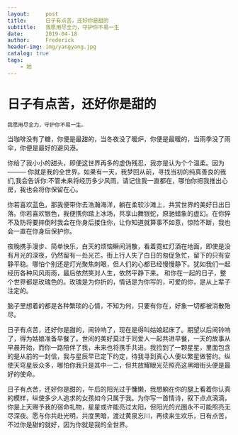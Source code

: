 ```yaml
---
layout:     post
title:      日子有点苦，还好你是甜的
subtitle:   我愿用尽全力，守护你不易一生
date:       2019-04-18
author:     Frederick
header-img: img/yangyang.jpg
catalog: true
tags:
    - 她
---
```

# 日子有点苦，还好你是甜的
```
我愿用尽全力，守护你不易一生。
```
当咖啡没有了糖，你便是最甜的，当冬夜没了暖炉，你便是最暖的，当雨季没了雨伞，你便是最好的避风港。

你给了我小小的甜头，即便这世界再多的虚伪残忍，我亦是认为个个温柔。因为——— 你就是我的全世界。如果有一天，我梦回从前，寻找当初的纯真善良的我们,我会告诉你:不管未来将经历多少风雨，请记住我一直都在，哪怕你把我推出心房，我也会将你保留在心。

你若喜欢蓝色，那我便带你去浩瀚海洋，躺在柔软沙滩上，共赏世界的美好日出日落。你若喜欢银色，我便携你踏上冰场，共享山舞银蛇，原驰蜡象的虚幻。在你猝不及防将要摔倒时我会在你身后接住你，让你知道就算事不如意，惊险不断，我也会一直在你身后保护你。

夜晚携手漫步、简单快乐，白天的烦恼瞬间消散，看着霓虹灯酒在地面，即使是没有月光的深夜，仍然留有一处光芒。街上行人失了白日的匆促急忙，留下的只有安静平稳。哪怕个别还是灯光聚焦刺眼，但人们的心都已经慢慢静下。犹如我们一起经历各种风风雨雨，最后依然笑对人生，依然平静下来。
和你在一起的日子，整个世界都是玫瑰色的。玫瑰是为你折的，情话是为你写的，可爱的你，是从上辈子注定的。

脑子里想着的都是各种繁琐的心情，不知为何，只要有你在，好象一切都被消散殆尽。

日子有点苦，还好你是甜的，闹铃响了，现在是得叫姑娘起床了。期望以后闹铃响了，得为姑娘准备早餐了。世间的美好莫过于同爱人一起共进早餐，一天的故事从早晨开始，而你一路陪伴了我，未来也将携手共进。我捡到了一颗星星，里面包含的是从前的一封信，我与星辰早已定下约定，待我寻到真心人便以繁星做誓约。纵使天穹星辰众多，哪怕你我只是其中一二，但共放耀眼光茫照亮这黑暗街头便是最好的使命。

日子有点苦，还好你是甜的，午后的阳光过于慵懒，我想躺在你的腿上看着你认真的模样，纵使多少人追求的女孩如今只属于我。为你写一首情诗，叙下点点滴滴，你是上天赐予我的宿命礼物，星星或许能亮过太阳，但阳光的光圈永不可能照亮无尽深夜。愿与你共赴光明，共度黑暗，渡过黄泉忘川，再续来生欢乐，日有点苦，不过你是甜的就好，因为你就是我的全世界。